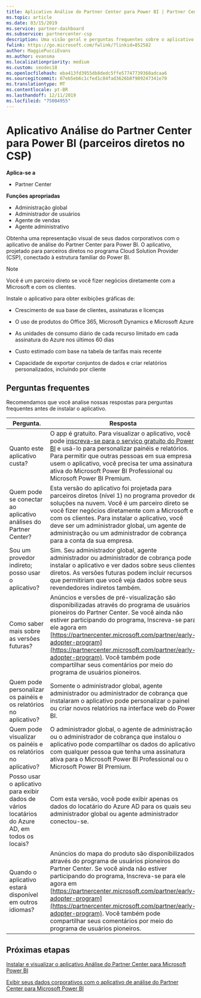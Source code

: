 ```yaml
---
title: Aplicativo Análise do Partner Center para Power BI | Partner Center
ms.topic: article
ms.date: 03/15/2019
ms.service: partner-dashboard
ms.subservice: partnercenter-csp
description: Uma visão geral e perguntas frequentes sobre o aplicativo de análise do Partner Center para Power BI.
fwlink: https://go.microsoft.com/fwlink/?linkid=852582
author: MaggiePucciEvans
ms.author: evansma
ms.localizationpriority: medium
ms.custom: seodec18
ms.openlocfilehash: eba413fd3955db8dedc5ffe57747739368adcaa6
ms.sourcegitcommit: 07eb5eb6c1cfed1c84fad3626b8f989247341e70
ms.translationtype: MT
ms.contentlocale: pt-BR
ms.lasthandoff: 12/11/2019
ms.locfileid: "75004955"
---
```

# <a name="partner-center-analytics-app-for-power-bi-direct-partners-in-csp"></a>Aplicativo Análise do Partner Center para Power BI (parceiros diretos no CSP)

**Aplica-se a**

- Partner Center

**Funções apropriadas**
-   Administração global
-   Administrador de usuários
-   Agente de vendas
-   Agente administrativo

Obtenha uma representação visual de seus dados corporativos com o aplicativo de análise do Partner Center para Power BI. O aplicativo, projetado para parceiros diretos no programa Cloud Solution Provider (CSP), conectado à estrutura familiar do Power BI. 

> [!NOTE]  
> Você é um parceiro direto se você fizer negócios diretamente com a Microsoft e com os clientes. 

Instale o aplicativo para obter exibições gráficas de: 

-   Crescimento de sua base de clientes, assinaturas e licenças

-   O uso de produtos do Office 365, Microsoft Dynamics e Microsoft Azure

-   As unidades de consumo diário de cada recurso limitado em cada assinatura do Azure nos últimos 60 dias

-   Custo estimado com base na tabela de tarifas mais recente

-   Capacidade de exportar conjuntos de dados e criar relatórios personalizados, incluindo por cliente

## <a name="frequently-asked-questions"></a>Perguntas frequentes

Recomendamos que você analise nossas respostas para perguntas frequentes antes de instalar o aplicativo. 

| **Pergunta.** | **Resposta** |
| --- | ---------- |
| Quanto este aplicativo custa? | O app é gratuito. Para visualizar o aplicativo, você pode [inscreva-se para o serviço gratuito do Power BI](https://go.microsoft.com/fwlink/p/?linkid=845347) e usá-lo para personalizar painéis e relatórios. Para permitir que outras pessoas em sua empresa usem o aplicativo, você precisa ter uma assinatura ativa do Microsoft Power BI Professional ou Microsoft Power BI Premium. |
| Quem pode se conectar ao aplicativo análises do Partner Center? | Esta versão do aplicativo foi projetada para parceiros diretos (nível 1) no programa provedor de soluções na nuvem. Você é um parceiro direto se você fizer negócios diretamente com a Microsoft e com os clientes. Para instalar o aplicativo, você deve ser um administrador global, um agente de administração ou um administrador de cobrança para a conta da sua empresa. |
| Sou um provedor indireto; posso usar o aplicativo? | Sim. Seu administrador global, agente administrador ou administrador de cobrança pode instalar o aplicativo e ver dados sobre seus clientes diretos. As versões futuras podem incluir recursos que permitiriam que você veja dados sobre seus revendedores indiretos também. |
| Como saber mais sobre as versões futuras? | Anúncios e versões de pré-visualização são disponibilizadas através do programa de usuários pioneiros do Partner Center. Se você ainda não estiver participando do programa, Inscreva-se para ele agora em [https://partnercenter.microsoft.com/partner/early-adopter-program](https://partnercenter.microsoft.com/partner/early-adopter-program). Você também pode compartilhar seus comentários por meio do programa de usuários pioneiros. |
| Quem pode personalizar os painéis e os relatórios no aplicativo? | Somente o administrador global, agente administrador ou administrador de cobrança que instalaram o aplicativo pode personalizar o painel ou criar novos relatórios na interface web do Power BI. |
| Quem pode visualizar os painéis e os relatórios no aplicativo? | O administrador global, o agente de administração ou o administrador de cobrança que instalou o aplicativo pode compartilhar os dados do aplicativo com qualquer pessoa que tenha uma assinatura ativa para o Microsoft Power BI Professional ou o Microsoft Power BI Premium. |
| Posso usar o aplicativo para exibir dados de vários locatários do Azure AD, em todos os locais? | Com esta versão, você pode exibir apenas os dados do locatário do Azure AD para os quais seu administrador global ou agente administrador conectou-se. | 
| Quando o aplicativo estará disponível em outros idiomas? | Anúncios do mapa do produto são disponibilizados através do programa de usuários pioneiros do Partner Center. Se você ainda não estiver participando do programa, Inscreva-se para ele agora em [https://partnercenter.microsoft.com/partner/early-adopter-program](https://partnercenter.microsoft.com/partner/early-adopter-program). Você também pode compartilhar seus comentários por meio do programa de usuários pioneiros. | 



## <a name="next-steps"></a>Próximas etapas

[Instalar e visualizar o aplicativo Análise do Partner Center para Microsoft Power BI](power-bi-app-for-direct-partners-install.md)

[Exibir seus dados corporativos com o aplicativo de análise do Partner Center para Microsoft Power BI](power-bi-app-for-direct-partners-use.md)
